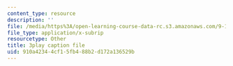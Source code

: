 ```yaml
---
content_type: resource
description: ''
file: /media/https%3A/open-learning-course-data-rc.s3.amazonaws.com/9-13-the-human-brain-spring-2019/910a42344cf15fb488b2d172a136529b_B4a0WdGp52g.vtt
file_type: application/x-subrip
resourcetype: Other
title: 3play caption file
uid: 910a4234-4cf1-5fb4-88b2-d172a136529b
---
```

